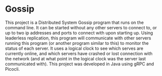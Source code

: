 # Gossip

This project is a Distributed System Gossip program that runs on the command line. It can be started without any other servers to connect to, or up to two
ip addresses and ports to connect with upon starting up. Using leaderless replication, this program will communicate with other servers running this program
(or another program similar to this) to monitor the status of each server. It uses a logical clock to see which serves are currently online, and which servers
have crashed or lost connection with the network (and at what point in the logical clock was the server last communicated with). This project was developed
in Java using gRPC and Picocli.
